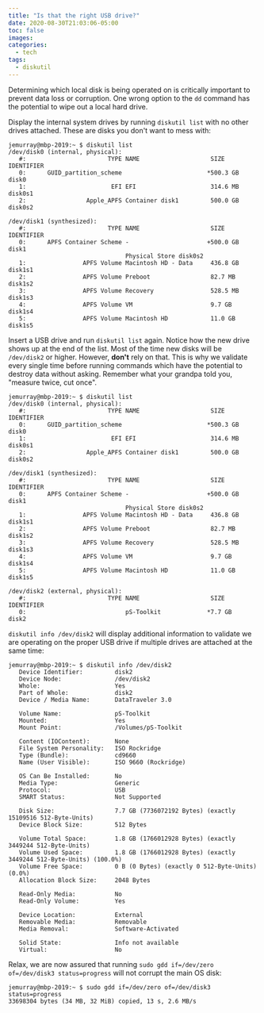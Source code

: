 ```yaml
---
title: "Is that the right USB drive?"
date: 2020-08-30T21:03:06-05:00
toc: false
images:
categories:
  - tech
tags: 
  - diskutil
---
```


Determining which local disk is being operated on is critically important to prevent data loss or corruption. One wrong option to the `dd` command has the potential to wipe out a local hard drive.


Display the internal system drives by running `diskutil list` with no other drives attached.  These are disks you don't want to mess with:

```
jemurray@mbp-2019:~ $ diskutil list
/dev/disk0 (internal, physical):
   #:                       TYPE NAME                    SIZE       IDENTIFIER
   0:      GUID_partition_scheme                        *500.3 GB   disk0
   1:                        EFI EFI                     314.6 MB   disk0s1
   2:                 Apple_APFS Container disk1         500.0 GB   disk0s2

/dev/disk1 (synthesized):
   #:                       TYPE NAME                    SIZE       IDENTIFIER
   0:      APFS Container Scheme -                      +500.0 GB   disk1
                                 Physical Store disk0s2
   1:                APFS Volume Macintosh HD - Data     436.8 GB   disk1s1
   2:                APFS Volume Preboot                 82.7 MB    disk1s2
   3:                APFS Volume Recovery                528.5 MB   disk1s3
   4:                APFS Volume VM                      9.7 GB     disk1s4
   5:                APFS Volume Macintosh HD            11.0 GB    disk1s5
```

Insert a USB drive and run `diskutil list` again.  Notice how the new drive shows up at the end of the list.   Most of the time new disks will be `/dev/disk2` or higher.   However, **don't** rely on that.  This is why we validate every single time before running commands which have the potential to destroy data without asking.  Remember what your grandpa told you, "measure twice, cut once".    

```
jemurray@mbp-2019:~ $ diskutil list
/dev/disk0 (internal, physical):
   #:                       TYPE NAME                    SIZE       IDENTIFIER
   0:      GUID_partition_scheme                        *500.3 GB   disk0
   1:                        EFI EFI                     314.6 MB   disk0s1
   2:                 Apple_APFS Container disk1         500.0 GB   disk0s2

/dev/disk1 (synthesized):
   #:                       TYPE NAME                    SIZE       IDENTIFIER
   0:      APFS Container Scheme -                      +500.0 GB   disk1
                                 Physical Store disk0s2
   1:                APFS Volume Macintosh HD - Data     436.8 GB   disk1s1
   2:                APFS Volume Preboot                 82.7 MB    disk1s2
   3:                APFS Volume Recovery                528.5 MB   disk1s3
   4:                APFS Volume VM                      9.7 GB     disk1s4
   5:                APFS Volume Macintosh HD            11.0 GB    disk1s5

/dev/disk2 (external, physical):
   #:                       TYPE NAME                    SIZE       IDENTIFIER
   0:                            pS-Toolkit             *7.7 GB     disk2
```

`diskutil info /dev/disk2` will display additional information to validate we are operating on the proper USB drive if multiple drives are attached at the same time:

```
jemurray@mbp-2019:~ $ diskutil info /dev/disk2
   Device Identifier:         disk2
   Device Node:               /dev/disk2
   Whole:                     Yes
   Part of Whole:             disk2
   Device / Media Name:       DataTraveler 3.0

   Volume Name:               pS-Toolkit
   Mounted:                   Yes
   Mount Point:               /Volumes/pS-Toolkit

   Content (IOContent):       None
   File System Personality:   ISO Rockridge
   Type (Bundle):             cd9660
   Name (User Visible):       ISO 9660 (Rockridge)

   OS Can Be Installed:       No
   Media Type:                Generic
   Protocol:                  USB
   SMART Status:              Not Supported

   Disk Size:                 7.7 GB (7736072192 Bytes) (exactly 15109516 512-Byte-Units)
   Device Block Size:         512 Bytes

   Volume Total Space:        1.8 GB (1766012928 Bytes) (exactly 3449244 512-Byte-Units)
   Volume Used Space:         1.8 GB (1766012928 Bytes) (exactly 3449244 512-Byte-Units) (100.0%)
   Volume Free Space:         0 B (0 Bytes) (exactly 0 512-Byte-Units) (0.0%)
   Allocation Block Size:     2048 Bytes

   Read-Only Media:           No
   Read-Only Volume:          Yes

   Device Location:           External
   Removable Media:           Removable
   Media Removal:             Software-Activated

   Solid State:               Info not available
   Virtual:                   No
```

Relax, we are now assured that running `sudo gdd if=/dev/zero of=/dev/disk3 status=progress` will not corrupt the main OS disk:

```
jemurray@mbp-2019:~ $ sudo gdd if=/dev/zero of=/dev/disk3 status=progress
33698304 bytes (34 MB, 32 MiB) copied, 13 s, 2.6 MB/s
```
